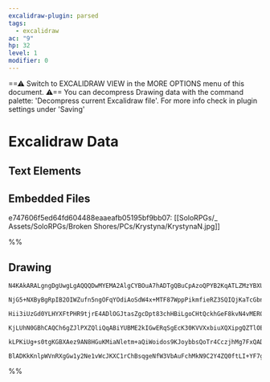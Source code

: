 ```yaml
---
excalidraw-plugin: parsed
tags:
  - excalidraw
ac: "9"
hp: 32
level: 1
modifier: 0
---
```

==⚠  Switch to EXCALIDRAW VIEW in the MORE OPTIONS menu of this document. ⚠== You can decompress Drawing data with the command palette: 'Decompress current Excalidraw file'. For more info check in plugin settings under 'Saving'


# Excalidraw Data

## Text Elements
## Embedded Files
e747606f5ed64fd604488eaaeafb05195bf9bb07: [[SoloRPGs/_ Assets/SoloRPGs/Broken Shores/PCs/Krystyna/KrystynaN.jpg]]

%%
## Drawing
```compressed-json
N4KAkARALgngDgUwgLgAQQQDwMYEMA2AlgCYBOuA7hADTgQBuCpAzoQPYB2KqATLZMzYBXUtiRoIACyhQ4zZAHoFAc0JRJQgEYA6bGwC2CgF7N6hbEcK4OCtptbErHALRY8RMpWdx8Q1TdIEfARcZgRmBShcZQUebQAObQBmGjoghH0EDihmbgBtcDBQMBKIEm4IfXwALQBrACFagFEAcVSSyFhECsJ9aKR+UsxuZx4AFjHkgEYAVimABgBOHiSA

NjG5+NXByBgRpIB2OIWZufn5ngOFqYOdiAoSdW4x+MTF87WppPikmfieRZ3SQIQjKaTcGbnbTnGGw2HbQqQazKYLceZ3ZhQUhsWoIADCbHwbFIFSx1mYcFwgWy7VKmlw2FqymxQg4xAJRJJEjJHApVKyUFpkAAZoR8PgAMqwVESSQMjSBIUQTHY3EAdUekm4UwxWJxCClMBl6EEHiVLLBHHCuTQOsREDYlOwaj2tvOdxZbKtzBtqA4QnFGIQCGI3

Hii3iUzGd0YLHYXFtPHR9tjrE4ADlOGJtasZgcDpt83chHBiLgoCHtQckhGeF8kvN4vMER0yswACLpCuhtDCghhO7M4RwACSxF9eQAundNMI2U1gplshPp/aiBxatx/YG12xGZW0FihAg7qLgmOKggDmMDqtm8KZiH1sLiHeJq8QrgQsLNPM5osZk0YVFk0X8DiVZh3HEVACg6MA7TgqZEVXVtCDZLAKlweYIEKABfcAUIgXA4DgKVy2g4pOmBTI

KjLUhN0GBhCAQCh6gZJlPXZQliQqABiYUBME2kIGwERqSgEcK30KVVXxbiuXQXipgQZTlOE0TSHEySMjYxkh1ZLjOVJcheUpcT1LEgVtP0AAxMVJWlaDlUJcpGI0rSpJk/UNWIJ40D4QoRMs7JrK83FDWNZyzTc4KJKkgAlYRLWtbUYs0qypIAeSdF1tXdQL3IyjIbM4KAbNwfQxVdVAZjSjzitKiVCCMaCkzqor9AAFSwKAAEEiGUBN0GCYVBXa

kLPKiUg+s0tgKGBXAez9AN8HGuKMiaNletm+aQiWoidos9KJoybbsQoTr4CczjhMg7FxQADW4JIG20KYAIOeJTj/CMkgQgRsHu/AAE1njGVZtAOP8ox4AELi+y5GKMNgDG4SjIHoAhj24Hg8LW6zEoM71fQgG7GOZEgmpanHk1KCniClBA4AhcnSBIABZNhiAQTbcE0YIlr7fAB0C+mOR4tB0YgepCX20hlHpAAKOtbl4G5qDV1X5m0GYAEolXih

BlADKkKnlpWVnRXgGw1y2Ne1vWcJKXC1rChBsqgeNfW3VbAuFchMkN9C2Y4ZQ0ftLI+YF7gjxPe1sCIZnD1IY87g4CroNju5hCgddM5ThA8cCuwACsEGwHIJXTuBOe53n+YPVAhZF0oGU9xhOpR/Bw9bLonLCYIK/jJVRMxAxLu6NAfbuIl90F/s49bfBQj6oeO67rcVrw8AXboM9wjR/DcKAA==
```
%%
